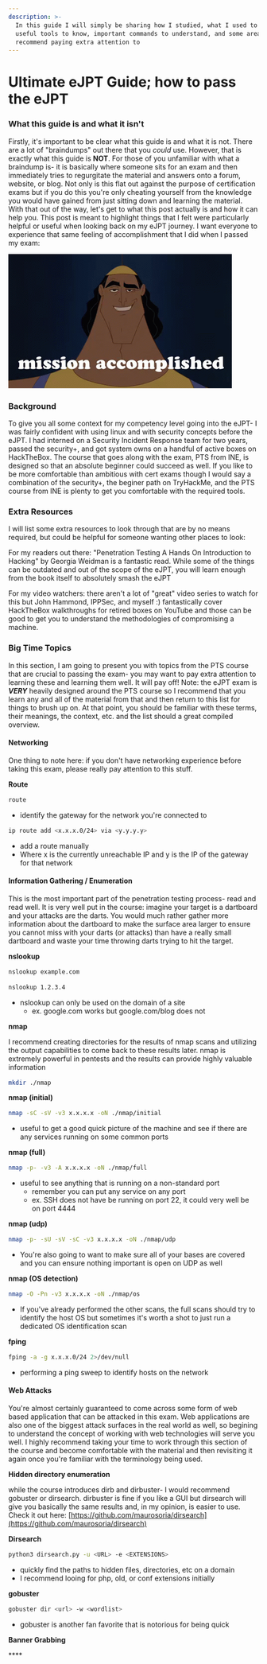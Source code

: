```yaml
---
description: >-
  In this guide I will simply be sharing how I studied, what I used to prep,
  useful tools to know, important commands to understand, and some areas I
  recommend paying extra attention to
---
```


# Ultimate eJPT Guide; how to pass the eJPT

### What this guide is and what it isn't

Firstly, it's important to be clear what this guide is and what it is not. There are a lot of "braindumps" out there that you _could_ use. However, that is exactly what this guide is **NOT**. For those of you unfamiliar with what a braindump is- it is basically where someone sits for an exam and then immediately tries to regurgitate the material and answers onto a forum, website, or blog. Not only is this flat out against the purpose of certification exams but if you do this you're only cheating yourself from the knowledge you would have gained from just sitting down and learning the material. With that out of the way, let's get to what this post actually is and how it can help you. This post is meant to highlight things that I felt were particularly helpful or useful when looking back on my eJPT journey. I want everyone to experience that same feeling of accomplishment that I did when I passed my exam: 

![Me \(and hopefully you after you read this blog\) after passing my eJPT](../.gitbook/assets/tenor.gif)

### Background

To give you all some context for my competency level going into the eJPT- I was fairly confident with using linux and with security concepts before the eJPT. I had interned on a Security Incident Response team for two years, passed the security+, and got system owns on a handful of active boxes on HackTheBox. The course that goes along with the exam, PTS from INE, is designed so that an absolute beginner could succeed as well. If you like to be more comfortable than ambitious with cert exams though I would say a combination of the security+, the beginer path on TryHackMe, and the PTS course from INE is plenty to get you comfortable with the required tools. 

### Extra Resources

I will list some extra resources to look through that are by no means required, but could be helpful for someone wanting other places to look: 

For my readers out there: "Penetration Testing A Hands On Introduction to Hacking" by Georgia Weidman is a fantastic read. While some of the things can be outdated and out of the scope of the eJPT, you will learn enough from the book itself to absolutely smash the eJPT

For my video watchers: there aren't a lot of "great" video series to watch for this but John Hammond, IPPSec, and myself :\) fantastically cover HackTheBox walkthroughs for retired boxes on YouTube and those can be good to get you to understand the methodologies of compromising a machine. 

### Big Time Topics

In this section, I am going to present you with topics from the PTS course that are crucial to passing the exam- you may want to pay extra attention to learning these and learning them well. It will pay off! Note: the eJPT exam is _**VERY**_  heavily designed around the PTS course so I recommend that you learn any and all of the material from that and then return to this list for things to brush up on. At that point, you should be familiar with these terms, their meanings, the context, etc. and the list should a great compiled overview. 

#### Networking

One thing to note here: if you don't have networking experience before taking this exam, please really pay attention to this stuff. 

**Route**

```bash
route
```

* identify the gateway for the network you're connected to

```bash
ip route add <x.x.x.0/24> via <y.y.y.y>
```

* add a route manually
* Where x is the currently unreachable IP and y is the IP of the gateway for that network



#### Information Gathering / Enumeration 

This is the most important part of the penetration testing process- read and read well. It is very well put in the course: imagine your target is a dartboard and your attacks are the darts. You would much rather gather more information about the dartboard to make the surface area larger to ensure you cannot miss with your darts \(or attacks\) than have a really small dartboard and waste your time throwing darts trying to hit the target. 

**nslookup**

```bash
nslookup example.com
```

```bash
nslookup 1.2.3.4
```

* nslookup can only be used on the domain of a site
  * ex. google.com works but google.com/blog does not

**nmap**

I recommend creating directories for the results of nmap scans and utilizing the output capabilities to come back to these results later. nmap is extremely powerful in pentests and the results can provide highly valuable information

```bash
mkdir ./nmap
```

**nmap \(initial\)** 

```bash
nmap -sC -sV -v3 x.x.x.x -oN ./nmap/initial
```

* useful to get a good quick picture of the machine and see if there are any services running on some common ports

**nmap \(full\)** 

```bash
nmap -p- -v3 -A x.x.x.x -oN ./nmap/full
```

* useful to see anything that is running on a non-standard port
  * remember you can put any service on any port
  * ex. SSH does not have be running on port 22, it could very well be on port 4444

**nmap \(udp\)**

```bash
nmap -p- -sU -sV -sC -v3 x.x.x.x -oN ./nmap/udp
```

* You're also going to want to make sure all of your bases are covered and you can ensure nothing important is open on UDP as well

**nmap \(OS detection\)**

```bash
nmap -O -Pn -v3 x.x.x.x -oN ./nmap/os
```

* If you've already performed the other scans, the full scans should try to identify the host OS but sometimes it's worth a shot to just run a dedicated OS identification scan

**fping**

```bash
fping -a -g x.x.x.0/24 2>/dev/null
```

* performing a ping sweep to identify hosts on the network

#### Web Attacks

You're almost certainly guaranteed to come across some form of web based application that can be attacked in this exam. Web applications are also one of the biggest attack surfaces in the real world as well, so begining to understand the concept of working with web technologies will serve you well. I highly recommend taking your time to work through this section of the course and become comfortable with the material and then revisiting it again once you're familiar with the terminology being used. 

**Hidden directory enumeration**

while the course introduces dirb and dirbuster- I would recommend gobuster or dirsearch. dirbuster is fine if you like a GUI but dirsearch will give you basically the same results and, in my opinion, is easier to use. Check it out here: [https://github.com/maurosoria/dirsearch](https://github.com/maurosoria/dirsearch)

**Dirsearch**

```bash
python3 dirsearch.py -u <URL> -e <EXTENSIONS>
```

* quickly find the paths to hidden files, directories, etc on a domain
* I recommend looing for php, old, or conf extensions initially

**gobuster**

```bash
gobuster dir <url> -w <wordlist>
```

* gobuster is another fan favorite that is notorious for being quick

 **Banner Grabbing**

\*\*\*\*







